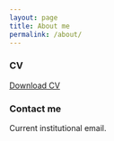 ```yaml
---
layout: page
title: About me
permalink: /about/
---
```


### CV

[Download CV](images/CV.pdf)


### Contact me

Current institutional email.
